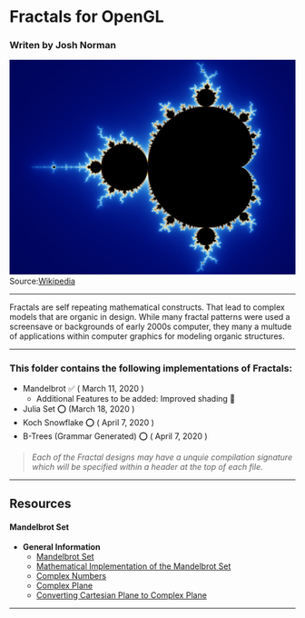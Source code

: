# Fractals for OpenGL 
### Writen by Josh Norman

![alt text](mandelbrot.jpg)
Source:[Wikipedia](https://en.wikipedia.org/wiki/Mandelbrot_set)

---

Fractals are self repeating mathematical constructs. That lead to complex models that are organic in design. While many fractal patterns were used a screensave or backgrounds of early 2000s computer, they many a multude of applications within computer graphics for modeling organic structures. 

---

### This folder contains the following implementations of Fractals:

- Mandelbrot :white_check_mark: ( March 11, 2020 )
    - Additional Features to be added: Improved shading :wrench:
- Julia Set :o: (March 18, 2020 )
- Koch Snowflake :o: ( April 7, 2020 )
- B-Trees (Grammar Generated) :o: ( April 7, 2020 )
    
>*Each of the Fractal designs may have a unquie compilation signature which will be specified within a header at the top of each file.*

--- 
## Resources 

#### Mandelbrot Set
* **General Information**
    * [Mandelbrot Set](https://en.wikipedia.org/wiki/Mandelbrot_set)
    * [Mathematical Implementation of the Mandelbrot Set](https://mathworld.wolfram.com/MandelbrotSet.html)
    * [Complex Numbers](https://en.wikipedia.org/wiki/Complex_plane)
    * [Complex Plane](https://mathworld.wolfram.com/ComplexPlane.html)
    * [Converting Cartesian Plane to Complex Plane](http://warp.povusers.org/Mandelbrot/)
* ** 
